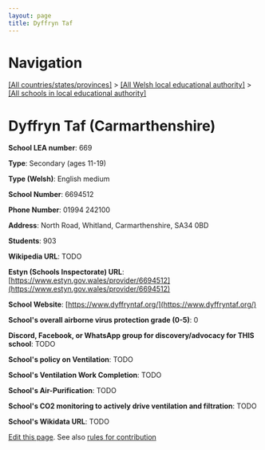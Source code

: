 ```yaml
---
layout: page
title: Dyffryn Taf
---
```

# Navigation

[[All countries/states/provinces]](../../..) > [[All Welsh local educational authority]](../..) > [[All schools in local educational authority]](..)

# Dyffryn Taf (Carmarthenshire)

**School LEA number**: 669

**Type**: Secondary (ages 11-19)

**Type (Welsh)**: English medium

**School Number**: 6694512

**Phone Number**: 01994 242100

**Address**: North Road, Whitland, Carmarthenshire, SA34 0BD

**Students**: 903

**Wikipedia URL**: TODO

**Estyn (Schools Inspectorate) URL**: [https://www.estyn.gov.wales/provider/6694512](https://www.estyn.gov.wales/provider/6694512)

**School Website**: [https://www.dyffryntaf.org/](https://www.dyffryntaf.org/)

**School's overall airborne virus protection grade (0-5)**: 0

**Discord, Facebook, or WhatsApp group for discovery/advocacy for THIS school**: TODO

**School's policy on Ventilation**: TODO

**School's Ventilation Work Completion**: TODO

**School's Air-Purification**: TODO

**School's CO2 monitoring to actively drive ventilation and filtration**: TODO

**School's Wikidata URL**: TODO




[Edit this page](https://github.com/ventilate-schools/Wales/edit/prif/./Carmarthenshire/Dyffryn_Taf.md). See also [rules for contribution](../../../contribution-rules/)